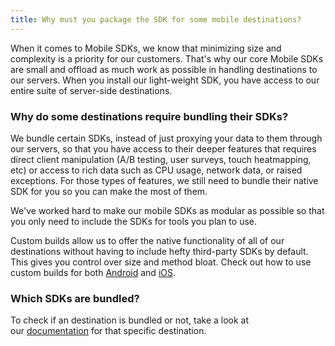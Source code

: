 ```yaml
---
title: Why must you package the SDK for some mobile destinations?
---
```


When it comes to Mobile SDKs, we know that minimizing size and complexity is a priority for our customers. That's why our core Mobile SDKs are small and offload as much work as possible in handling destinations to our servers. When you install our light-weight SDK, you have access to our entire suite of server-side destinations.

### Why do some destinations require bundling their SDKs?

We bundle certain SDKs, instead of just proxying your data to them through our servers, so that you have access to their deeper features that requires direct client manipulation (A/B testing, user surveys, touch heatmapping, etc) or access to rich data such as CPU usage, network data, or raised exceptions. For those types of features, we still need to bundle their native SDK for you so you can make the most of them.

We've worked hard to make our mobile SDKs as modular as possible so that you only need to include the SDKs for tools you plan to use.

Custom builds allow us to offer the native functionality of all of our destinations without having to include hefty third-party SDKs by default. This gives you control over size and method bloat. Check out how to use custom builds for both [Android](https://segment.com/docs/sources/mobile/android/quickstart/#step-1-install-the-sdk) and [iOS](https://segment.com/docs/tutorials/quickstart-ios/#step-1-install-the-sdk).

### Which SDKs are bundled?

To check if an destination is bundled or not, take a look at our [documentation](docs/connections/destinations/) for that specific destination.
